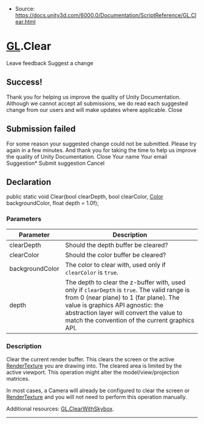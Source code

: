 * Source: https://docs.unity3d.com/6000.0/Documentation/ScriptReference/GL.Clear.html

#  [GL](https://docs.unity3d.com/6000.0/Documentation/ScriptReference/GL.html).Clear
Leave feedback
Suggest a change
## Success!
Thank you for helping us improve the quality of Unity Documentation. Although we cannot accept all submissions, we do read each suggested change from our users and will make updates where applicable.
Close
## Submission failed
For some reason your suggested change could not be submitted. Please <a>try again</a> in a few minutes. And thank you for taking the time to help us improve the quality of Unity Documentation.
Close
Your name Your email Suggestion* Submit suggestion
Cancel
## Declaration
public static void Clear(bool clearDepth, bool clearColor, [Color](https://docs.unity3d.com/6000.0/Documentation/ScriptReference/Color.html) backgroundColor, float depth = 1.0f); 
### Parameters
Parameter | Description  
---|---  
clearDepth | Should the depth buffer be cleared?  
clearColor | Should the color buffer be cleared?  
backgroundColor | The color to clear with, used only if `clearColor` is `true`.  
depth | The depth to clear the z-buffer with, used only if `clearDepth` is `true`. The valid range is from 0 (near plane) to 1 (far plane). The value is graphics API agnostic: the abstraction layer will convert the value to match the convention of the current graphics API.  
### Description
Clear the current render buffer.
This clears the screen or the active [RenderTexture](https://docs.unity3d.com/6000.0/Documentation/ScriptReference/RenderTexture.html) you are drawing into. The cleared area is limited by the active viewport. This operation might alter the model/view/projection matrices.  
  
In most cases, a Camera will already be configured to clear the screen or [RenderTexture](https://docs.unity3d.com/6000.0/Documentation/ScriptReference/RenderTexture.html) and you will not need to perform this operation manually.  
  
Additional resources: [GL.ClearWithSkybox](https://docs.unity3d.com/6000.0/Documentation/ScriptReference/GL.ClearWithSkybox.html).
* * *
